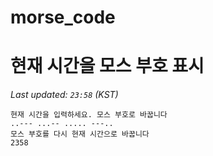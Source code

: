 # morse_code
# 현재 시간을 모스 부호 표시
<!-- MORSE_TIME_START -->
_Last updated: `23:58` (KST)_

```
현재 시간을 입력하세요. 모스 부호로 바꿉니다
..--- ...-- ..... ---..
모스 부호를 다시 현재 시간으로 바꿉니다
2358
```
<!-- MORSE_TIME_END -->
